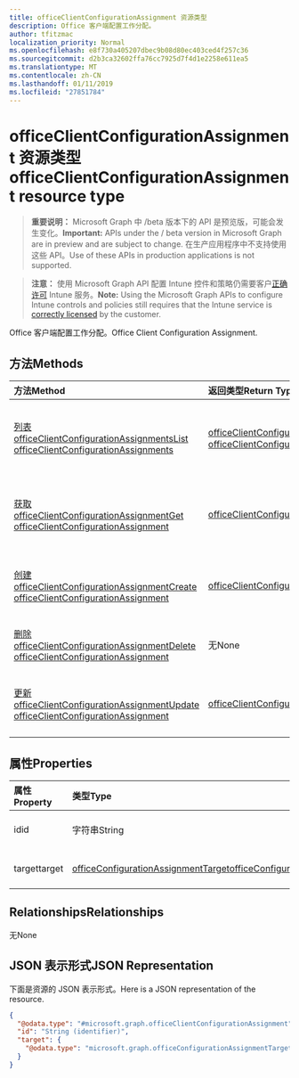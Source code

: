 ```yaml
---
title: officeClientConfigurationAssignment 资源类型
description: Office 客户端配置工作分配。
author: tfitzmac
localization_priority: Normal
ms.openlocfilehash: e8f730a405207dbec9b08d80ec403ced4f257c36
ms.sourcegitcommit: d2b3ca32602ffa76cc7925d7f4d1e2258e611ea5
ms.translationtype: MT
ms.contentlocale: zh-CN
ms.lasthandoff: 01/11/2019
ms.locfileid: "27851784"
---
```

# <a name="officeclientconfigurationassignment-resource-type"></a><span data-ttu-id="c051e-103">officeClientConfigurationAssignment 资源类型</span><span class="sxs-lookup"><span data-stu-id="c051e-103">officeClientConfigurationAssignment resource type</span></span>

> <span data-ttu-id="c051e-104">**重要说明：** Microsoft Graph 中 /beta 版本下的 API 是预览版，可能会发生变化。</span><span class="sxs-lookup"><span data-stu-id="c051e-104">**Important:** APIs under the / beta version in Microsoft Graph are in preview and are subject to change.</span></span> <span data-ttu-id="c051e-105">在生产应用程序中不支持使用这些 API。</span><span class="sxs-lookup"><span data-stu-id="c051e-105">Use of these APIs in production applications is not supported.</span></span>

> <span data-ttu-id="c051e-106">**注意：** 使用 Microsoft Graph API 配置 Intune 控件和策略仍需要客户[正确许可](https://go.microsoft.com/fwlink/?linkid=839381) Intune 服务。</span><span class="sxs-lookup"><span data-stu-id="c051e-106">**Note:** Using the Microsoft Graph APIs to configure Intune controls and policies still requires that the Intune service is [correctly licensed](https://go.microsoft.com/fwlink/?linkid=839381) by the customer.</span></span>

<span data-ttu-id="c051e-107">Office 客户端配置工作分配。</span><span class="sxs-lookup"><span data-stu-id="c051e-107">Office Client Configuration Assignment.</span></span>
## <a name="methods"></a><span data-ttu-id="c051e-108">方法</span><span class="sxs-lookup"><span data-stu-id="c051e-108">Methods</span></span>
|<span data-ttu-id="c051e-109">方法</span><span class="sxs-lookup"><span data-stu-id="c051e-109">Method</span></span>|<span data-ttu-id="c051e-110">返回类型</span><span class="sxs-lookup"><span data-stu-id="c051e-110">Return Type</span></span>|<span data-ttu-id="c051e-111">说明</span><span class="sxs-lookup"><span data-stu-id="c051e-111">Description</span></span>|
|:---|:---|:---|
|[<span data-ttu-id="c051e-112">列表 officeClientConfigurationAssignments</span><span class="sxs-lookup"><span data-stu-id="c051e-112">List officeClientConfigurationAssignments</span></span>](../api/intune-cirrus-officeclientconfigurationassignment-list.md)|<span data-ttu-id="c051e-113">[officeClientConfigurationAssignment](../resources/intune-cirrus-officeclientconfigurationassignment.md)集合</span><span class="sxs-lookup"><span data-stu-id="c051e-113">[officeClientConfigurationAssignment](../resources/intune-cirrus-officeclientconfigurationassignment.md) collection</span></span>|<span data-ttu-id="c051e-114">列出属性和[officeClientConfigurationAssignment](../resources/intune-cirrus-officeclientconfigurationassignment.md)对象之间的关系。</span><span class="sxs-lookup"><span data-stu-id="c051e-114">List properties and relationships of the [officeClientConfigurationAssignment](../resources/intune-cirrus-officeclientconfigurationassignment.md) objects.</span></span>|
|[<span data-ttu-id="c051e-115">获取 officeClientConfigurationAssignment</span><span class="sxs-lookup"><span data-stu-id="c051e-115">Get officeClientConfigurationAssignment</span></span>](../api/intune-cirrus-officeclientconfigurationassignment-get.md)|[<span data-ttu-id="c051e-116">officeClientConfigurationAssignment</span><span class="sxs-lookup"><span data-stu-id="c051e-116">officeClientConfigurationAssignment</span></span>](../resources/intune-cirrus-officeclientconfigurationassignment.md)|<span data-ttu-id="c051e-117">读取属性和[officeClientConfigurationAssignment](../resources/intune-cirrus-officeclientconfigurationassignment.md)对象的关系。</span><span class="sxs-lookup"><span data-stu-id="c051e-117">Read properties and relationships of the [officeClientConfigurationAssignment](../resources/intune-cirrus-officeclientconfigurationassignment.md) object.</span></span>|
|[<span data-ttu-id="c051e-118">创建 officeClientConfigurationAssignment</span><span class="sxs-lookup"><span data-stu-id="c051e-118">Create officeClientConfigurationAssignment</span></span>](../api/intune-cirrus-officeclientconfigurationassignment-create.md)|[<span data-ttu-id="c051e-119">officeClientConfigurationAssignment</span><span class="sxs-lookup"><span data-stu-id="c051e-119">officeClientConfigurationAssignment</span></span>](../resources/intune-cirrus-officeclientconfigurationassignment.md)|<span data-ttu-id="c051e-120">创建新的[officeClientConfigurationAssignment](../resources/intune-cirrus-officeclientconfigurationassignment.md)对象。</span><span class="sxs-lookup"><span data-stu-id="c051e-120">Create a new [officeClientConfigurationAssignment](../resources/intune-cirrus-officeclientconfigurationassignment.md) object.</span></span>|
|[<span data-ttu-id="c051e-121">删除 officeClientConfigurationAssignment</span><span class="sxs-lookup"><span data-stu-id="c051e-121">Delete officeClientConfigurationAssignment</span></span>](../api/intune-cirrus-officeclientconfigurationassignment-delete.md)|<span data-ttu-id="c051e-122">无</span><span class="sxs-lookup"><span data-stu-id="c051e-122">None</span></span>|<span data-ttu-id="c051e-123">删除[officeClientConfigurationAssignment](../resources/intune-cirrus-officeclientconfigurationassignment.md)。</span><span class="sxs-lookup"><span data-stu-id="c051e-123">Deletes a [officeClientConfigurationAssignment](../resources/intune-cirrus-officeclientconfigurationassignment.md).</span></span>|
|[<span data-ttu-id="c051e-124">更新 officeClientConfigurationAssignment</span><span class="sxs-lookup"><span data-stu-id="c051e-124">Update officeClientConfigurationAssignment</span></span>](../api/intune-cirrus-officeclientconfigurationassignment-update.md)|[<span data-ttu-id="c051e-125">officeClientConfigurationAssignment</span><span class="sxs-lookup"><span data-stu-id="c051e-125">officeClientConfigurationAssignment</span></span>](../resources/intune-cirrus-officeclientconfigurationassignment.md)|<span data-ttu-id="c051e-126">更新[officeClientConfigurationAssignment](../resources/intune-cirrus-officeclientconfigurationassignment.md)对象的属性。</span><span class="sxs-lookup"><span data-stu-id="c051e-126">Update the properties of a [officeClientConfigurationAssignment](../resources/intune-cirrus-officeclientconfigurationassignment.md) object.</span></span>|

## <a name="properties"></a><span data-ttu-id="c051e-127">属性</span><span class="sxs-lookup"><span data-stu-id="c051e-127">Properties</span></span>
|<span data-ttu-id="c051e-128">属性</span><span class="sxs-lookup"><span data-stu-id="c051e-128">Property</span></span>|<span data-ttu-id="c051e-129">类型</span><span class="sxs-lookup"><span data-stu-id="c051e-129">Type</span></span>|<span data-ttu-id="c051e-130">说明</span><span class="sxs-lookup"><span data-stu-id="c051e-130">Description</span></span>|
|:---|:---|:---|
|<span data-ttu-id="c051e-131">id</span><span class="sxs-lookup"><span data-stu-id="c051e-131">id</span></span>|<span data-ttu-id="c051e-132">字符串</span><span class="sxs-lookup"><span data-stu-id="c051e-132">String</span></span>|<span data-ttu-id="c051e-133">OfficeConfigurationAssignment 的 id。</span><span class="sxs-lookup"><span data-stu-id="c051e-133">Id of the OfficeConfigurationAssignment.</span></span>|
|<span data-ttu-id="c051e-134">target</span><span class="sxs-lookup"><span data-stu-id="c051e-134">target</span></span>|[<span data-ttu-id="c051e-135">officeConfigurationAssignmentTarget</span><span class="sxs-lookup"><span data-stu-id="c051e-135">officeConfigurationAssignmentTarget</span></span>](../resources/intune-cirrus-officeconfigurationassignmenttarget.md)|<span data-ttu-id="c051e-136">目标工作分配定义的管理员。</span><span class="sxs-lookup"><span data-stu-id="c051e-136">The target assignment defined by the admin.</span></span>|

## <a name="relationships"></a><span data-ttu-id="c051e-137">Relationships</span><span class="sxs-lookup"><span data-stu-id="c051e-137">Relationships</span></span>
<span data-ttu-id="c051e-138">无</span><span class="sxs-lookup"><span data-stu-id="c051e-138">None</span></span>
## <a name="json-representation"></a><span data-ttu-id="c051e-139">JSON 表示形式</span><span class="sxs-lookup"><span data-stu-id="c051e-139">JSON Representation</span></span>
<span data-ttu-id="c051e-140">下面是资源的 JSON 表示形式。</span><span class="sxs-lookup"><span data-stu-id="c051e-140">Here is a JSON representation of the resource.</span></span>
<!-- {
  "blockType": "resource",
  "keyProperty": "id",
  "@odata.type": "microsoft.graph.officeClientConfigurationAssignment"
}
-->
``` json
{
  "@odata.type": "#microsoft.graph.officeClientConfigurationAssignment",
  "id": "String (identifier)",
  "target": {
    "@odata.type": "microsoft.graph.officeConfigurationAssignmentTarget"
  }
}
```



